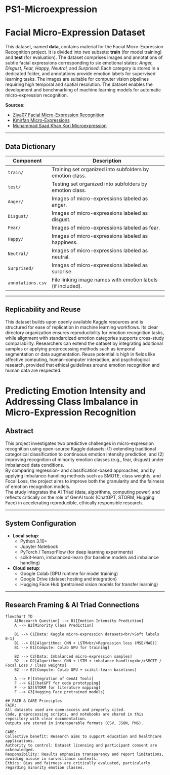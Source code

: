 # PS1-Microexpression
# Facial Micro-Expression Dataset

This dataset, named **data**, contains material for the Facial Micro-Expression Recognition project. It is divided into two subsets: **train** (for model training) and **test** (for evaluation). The dataset comprises images and annotations of subtle facial expressions corresponding to six emotional states: *Anger, Disgust, Fear, Happy, Neutral,* and *Surprised*. Each category is stored in a dedicated folder, and annotations provide emotion labels for supervised learning tasks. The images are suitable for computer vision pipelines requiring high temporal and spatial resolution. The dataset enables the development and benchmarking of machine learning models for automatic micro-expression recognition.  

**Sources:**  
- [Ziya07 Facial Micro-Expression Recognition](https://www.kaggle.com/datasets/ziya07/facial-micro-expression-recognition)  
- [Kmirfan Micro-Expressions](https://www.kaggle.com/datasets/kmirfan/micro-expressions/data)  
- [Muhammad Saad Khan Kori Microexpression](https://www.kaggle.com/datasets/muhammadsaadkhankori/microexpression)  

---

## Data Dictionary

| Component   | Description                                                                 |
|-------------|-----------------------------------------------------------------------------|
| `train/`    | Training set organized into subfolders by emotion class.                    |
| `test/`     | Testing set organized into subfolders by emotion class.                     |
| `Anger/`    | Images of micro-expressions labeled as anger.                               |
| `Disgust/`  | Images of micro-expressions labeled as disgust.                             |
| `Fear/`     | Images of micro-expressions labeled as fear.                                |
| `Happy/`    | Images of micro-expressions labeled as happiness.                           |
| `Neutral/`  | Images of micro-expressions labeled as neutral.                             |
| `Surprised/`| Images of micro-expressions labeled as surprise.                            |
| `annotations.csv` | File linking image names with emotion labels (if included).           |

---

## Replicability and Reuse

This dataset builds upon openly available Kaggle resources and is structured for ease of replication in machine learning workflows. Its clear directory organization ensures reproducibility for emotion recognition tasks, while alignment with standardized emotion categories supports cross-study comparability. Researchers can extend the dataset by integrating additional samples or applying preprocessing methods such as temporal segmentation or data augmentation. Reuse potential is high in fields like affective computing, human–computer interaction, and psychological research, provided that ethical guidelines around emotion recognition and human data are respected. 

# Predicting Emotion Intensity and Addressing Class Imbalance in Micro-Expression Recognition

## Abstract
This project investigates two predictive challenges in micro-expression recognition using open-source Kaggle datasets: (1) extending traditional categorical classification to continuous emotion intensity prediction, and (2) improving recognition of minority emotion classes (e.g., fear, disgust) under imbalanced data conditions.  
By comparing regression- and classification-based approaches, and by applying imbalance-handling methods such as SMOTE, class weights, and Focal Loss, the project aims to improve both the granularity and the fairness of emotion recognition models.  
The study integrates the AI Triad (data, algorithms, computing power) and reflects critically on the role of GenAI tools (ChatGPT, STORM, Hugging Face) in accelerating reproducible, ethically responsible research.  

---

## System Configuration
- **Local setup**:  
  - Python 3.10+  
  - Jupyter Notebook  
  - PyTorch / TensorFlow (for deep learning experiments)  
  - scikit-learn, imbalanced-learn (for baseline models and imbalance handling)  
- **Cloud setup**:  
  - Google Colab (GPU runtime for model training)  
  - Google Drive (dataset hosting and integration)  
  - Hugging Face Hub (pretrained vision models for transfer learning)  

---

## Research Framing & AI Triad Connections

```mermaid
flowchart TD
    A[Research Question] --> B1[Emotion Intensity Prediction]
    A --> B2[Minority Class Prediction]

    B1 --> C1[Data: Kaggle micro-expression datasets<br/>Soft labels 0-1]
    B1 --> D1[Algorithms: CNN + LSTM<br/>Regression loss (MSE/MAE)]
    B1 --> E1[Compute: Colab GPU for training]

    B2 --> C2[Data: Imbalanced micro-expression samples]
    B2 --> D2[Algorithms: CNN + LSTM + imbalance handling<br/>SMOTE / Focal Loss / Class weights]
    B2 --> E2[Compute: Colab GPU + scikit-learn baselines]

    A --> F[Integration of GenAI Tools]
    F --> G1[ChatGPT for code prototyping]
    F --> G2[STORM for literature mapping]
    F --> G3[Hugging Face pretrained models]

## FAIR & CARE Principles
FAIR:
All datasets used are open-access and properly cited.
Code, preprocessing scripts, and notebooks are shared in this repository with clear documentation.
Outputs are stored in interoperable formats (CSV, JSON, PNG).

CARE:
Collective benefit: Research aims to support education and healthcare applications.
Authority to control: Dataset licensing and participant consent are acknowledged.
Responsibility: Results emphasize transparency and report limitations, avoiding misuse in surveillance contexts.
Ethics: Bias and fairness are critically evaluated, particularly regarding minority emotion classes.
